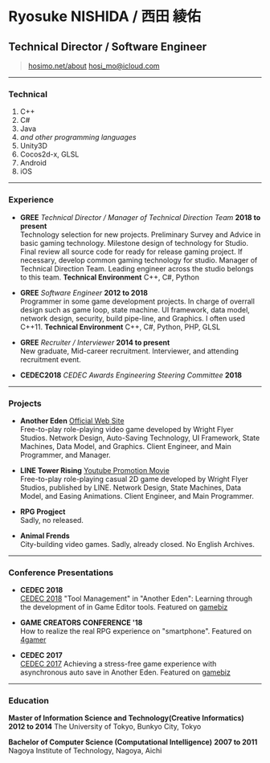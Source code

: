 # Ryosuke NISHIDA / 西田 綾佑
## Technical Director / Software Engineer

> [hosimo.net/about](http://hosimo.net/about)
> [hosi_mo@icloud.com](mailto:hosi_mo@icloud.com)


------

### Technical

1. C++
1. C#
1. Java
1. *and other programming languages*
1. Unity3D
1. Cocos2d-x, GLSL
1. Android
1. iOS

------

### Experience

* **GREE** *Technical Director / Manager of Technical Direction Team* __2018 to present__  
	Technology selection for new projects.
	Preliminary Survey and Advice in basic gaming technology.
	Milestone design of technology for Studio.
	Final review all source code for ready for release gaming project.
	If necessary, develop common gaming technology for studio.
	Manager of Technical Direction Team. Leading engineer across the studio belongs to this team.
	**Technical Environment** C++, C#, Python


* **GREE** *Software Engineer* __2012 to 2018__  
	Programmer in some game development projects.
	In charge of overrall design such as game loop, state machine.
	UI framework, data model, network design, security, build pipe-line, and Graphics.
	I often used C++11.
	**Technical Environment** C++, C#, Python, PHP, GLSL
	
* **GREE** *Recruiter / Interviewer* __2014 to present__  
	New graduate, Mid-career recruitment. Interviewer, and attending recruitment event.


* **CEDEC2018** *CEDEC Awards Engineering Steering Committee* __2018__  

------

### Projects

* **Another Eden**
[Official Web Site](https://en.another-eden.jp)  
	Free-to-play role-playing video game developed by Wright Flyer Studios.
	Network Design, Auto-Saving Technology, UI Framework, State Machines, Data Model, and Graphics.
	Client Engineer, and Main Programmer, and Manager.

* **LINE Tower Rising**
[Youtube Promotion Movie](https://www.youtube.com/watch?v=jvwZ4VfGoVM)  
	Free-to-play role-playing casual 2D game developed by Wright Flyer Studios, published by LINE.
	Network Design, State Machines, Data Model, and Easing Animations.
	Client Engineer, and Main Programmer.

* **RPG Progject**  
	Sadly, no released.

* **Animal Frends**  
	City-building video games. Sadly, already closed. No English Archives.


------


### Conference Presentations

* **CEDEC 2018**  
[CEDEC 2018](https://2018.cedec.cesa.or.jp/en.html)
"Tool Management" in "Another Eden": Learning through the development of in Game Editor tools.
Featured on [gamebiz](https://gamebiz.jp/?p=192603)

* **GAME CREATORS CONFERENCE '18**  
How to realize the real RPG experience on "smartphone".
Featured on [4gamer](http://www.4gamer.net/games/318/G031841/20180402034/)

* **CEDEC 2017**  
[CEDEC 2017](https://cedec.cesa.or.jp/2017/en/index.html)
Achieving a stress-free game experience with asynchronous auto save in Another Eden.
Featured on [gamebiz](https://gamebiz.jp/?p=192603)

------

### Education
**Master of Information Science and Technology(Creative Informatics)** __2012 to 2014__
	The University of Tokyo, Bunkyo City, Tokyo

**Bachelor of Computer Science (Computational Intelligence)** __2007 to 2011__
	Nagoya Institute of Technology, Nagoya, Aichi
